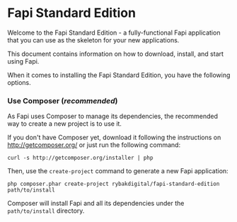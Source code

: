 Fapi Standard Edition
=============

Welcome to the Fapi Standard Edition - a fully-functional Fapi
application that you can use as the skeleton for your new applications.

This document contains information on how to download, install, and start
using Fapi.

When it comes to installing the Fapi Standard Edition, you have the
following options.

### Use Composer (*recommended*)

As Fapi uses Composer to manage its dependencies, the recommended way
to create a new project is to use it.

If you don't have Composer yet, download it following the instructions on
http://getcomposer.org/ or just run the following command:

    curl -s http://getcomposer.org/installer | php

Then, use the `create-project` command to generate a new Fapi application:

    php composer.phar create-project rybakdigital/fapi-standard-edition path/to/install

Composer will install Fapi and all its dependencies under the
`path/to/install` directory.
